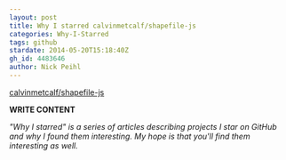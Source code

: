 ```yaml
---
layout: post
title: Why I starred calvinmetcalf/shapefile-js
categories: Why-I-Starred
tags: github
stardate: 2014-05-20T15:18:40Z
gh_id: 4483646
author: Nick Peihl
---
```


[calvinmetcalf/shapefile-js](https://github.com/calvinmetcalf/shapefile-js)

**WRITE CONTENT**

*"Why I starred" is a series of articles describing projects I star on GitHub and why I found them interesting. My hope is that you'll find them interesting as well.*


